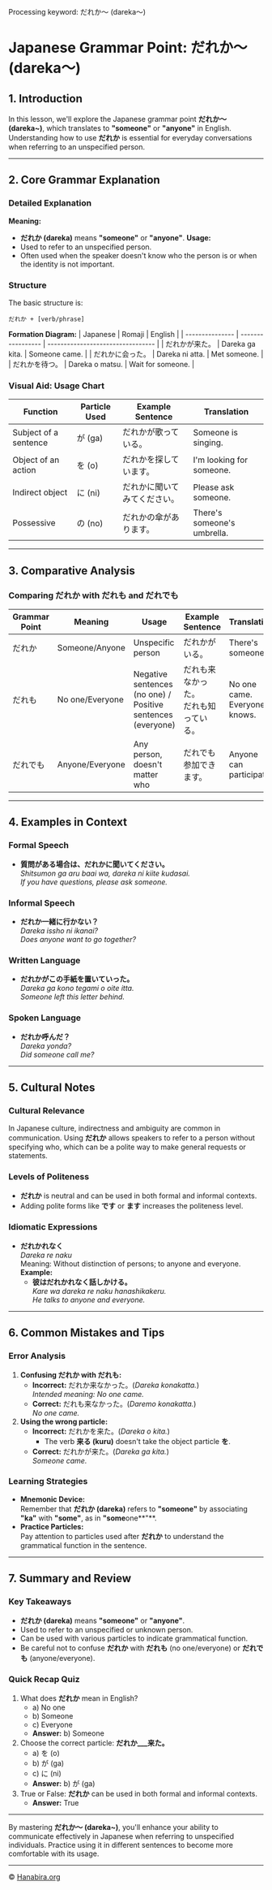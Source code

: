 Processing keyword: だれか〜 (dareka〜)
# Japanese Grammar Point: だれか〜 (dareka〜)

## 1. Introduction
In this lesson, we'll explore the Japanese grammar point **だれか〜 (dareka~)**, which translates to **"someone"** or **"anyone"** in English. Understanding how to use **だれか** is essential for everyday conversations when referring to an unspecified person.

---
## 2. Core Grammar Explanation
### Detailed Explanation
**Meaning:**  
- **だれか (dareka)** means **"someone"** or **"anyone"**.
**Usage:**  
- Used to refer to an unspecified person.
- Often used when the speaker doesn't know who the person is or when the identity is not important.
### Structure
The basic structure is:
```plaintext
だれか + [verb/phrase]
```
**Formation Diagram:**
| Japanese        | Romaji            | English                           |
| --------------- | ----------------- | --------------------------------- |
| だれかが来た。   | Dareka ga kita.   | Someone came.                     |
| だれかに会った。 | Dareka ni atta.   | Met someone.                      |
| だれかを待つ。   | Dareka o matsu.   | Wait for someone.                 |
### Visual Aid: Usage Chart
| Function                | Particle Used | Example Sentence             | Translation              |
| ----------------------- | ------------- | ---------------------------- | ------------------------ |
| Subject of a sentence   | が (ga)       | だれかが歌っている。          | Someone is singing.      |
| Object of an action     | を (o)        | だれかを探しています。        | I'm looking for someone. |
| Indirect object         | に (ni)       | だれかに聞いてみてください。  | Please ask someone.      |
| Possessive              | の (no)       | だれかの傘があります。        | There's someone's umbrella. |
---
## 3. Comparative Analysis
### Comparing だれか with だれも and だれでも
| Grammar Point | Meaning              | Usage                                  | Example Sentence             | Translation                      |
| ------------- | -------------------- | -------------------------------------- | ---------------------------- | -------------------------------- |
| だれか        | Someone/Anyone       | Unspecific person                      | だれかがいる。                | There's someone.                 |
| だれも        | No one/Everyone      | Negative sentences (no one) / Positive sentences (everyone) | だれも来なかった。<br>だれも知っている。 | No one came.<br>Everyone knows.  |
| だれでも      | Anyone/Everyone      | Any person, doesn't matter who         | だれでも参加できます。        | Anyone can participate.          |
---
## 4. Examples in Context
### Formal Speech
- **質問がある場合は、だれかに聞いてください。**  
  *Shitsumon ga aru baai wa, dareka ni kiite kudasai.*  
  *If you have questions, please ask someone.*
### Informal Speech
- **だれか一緒に行かない？**  
  *Dareka issho ni ikanai?*  
  *Does anyone want to go together?*
### Written Language
- **だれかがこの手紙を置いていった。**  
  *Dareka ga kono tegami o oite itta.*  
  *Someone left this letter behind.*
### Spoken Language
- **だれか呼んだ？**  
  *Dareka yonda?*  
  *Did someone call me?*
---
## 5. Cultural Notes
### Cultural Relevance
In Japanese culture, indirectness and ambiguity are common in communication. Using **だれか** allows speakers to refer to a person without specifying who, which can be a polite way to make general requests or statements.
### Levels of Politeness
- **だれか** is neutral and can be used in both formal and informal contexts.
- Adding polite forms like **です** or **ます** increases the politeness level.
### Idiomatic Expressions
- **だれかれなく**  
  *Dareka re naku*  
  Meaning: Without distinction of persons; to anyone and everyone.
  **Example:**  
  - **彼はだれかれなく話しかける。**  
    *Kare wa dareka re naku hanashikakeru.*  
    *He talks to anyone and everyone.*
---
## 6. Common Mistakes and Tips
### Error Analysis
1. **Confusing だれか with だれも:**
   - **Incorrect:** だれか来なかった。(*Dareka konakatta.*)  
     *Intended meaning: No one came.*
   - **Correct:** だれも来なかった。(*Daremo konakatta.*)  
     *No one came.*
2. **Using the wrong particle:**
   - **Incorrect:** だれかを来た。(*Dareka o kita.*)  
     - The verb **来る (kuru)** doesn't take the object particle **を**.
   - **Correct:** だれかが来た。(*Dareka ga kita.*)  
     *Someone came.*
### Learning Strategies
- **Mnemonic Device:**  
  Remember that **だれか (dareka)** refers to **"someone"** by associating **"ka"** with **"some"**, as in **"some**one**"**.
- **Practice Particles:**  
  Pay attention to particles used after **だれか** to understand the grammatical function in the sentence.
---
## 7. Summary and Review
### Key Takeaways
- **だれか (dareka)** means **"someone"** or **"anyone"**.
- Used to refer to an unspecified or unknown person.
- Can be used with various particles to indicate grammatical function.
- Be careful not to confuse **だれか** with **だれも** (no one/everyone) or **だれでも** (anyone/everyone).
### Quick Recap Quiz
1. What does **だれか** mean in English?
   - a) No one
   - b) Someone
   - c) Everyone
   - **Answer:** b) Someone
2. Choose the correct particle: **だれか___来た。**
   - a) を (o)
   - b) が (ga)
   - c) に (ni)
   - **Answer:** b) が (ga)
3. True or False: **だれか** can be used in both formal and informal contexts.
   - **Answer:** True
---
By mastering **だれか〜 (dareka~)**, you'll enhance your ability to communicate effectively in Japanese when referring to unspecified individuals. Practice using it in different sentences to become more comfortable with its usage.


---

© [Hanabira.org](https://hanabira.org)

